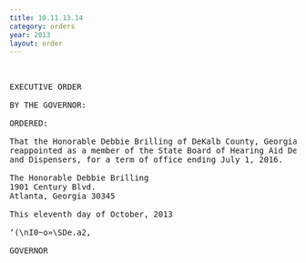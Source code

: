 ```yaml
---
title: 10.11.13.14
category: orders
year: 2013
layout: order
---
```


<pre> 

EXECUTIVE ORDER

BY THE GOVERNOR:

ORDERED:

That the Honorable Debbie Brilling of DeKalb County, Georgia, is
reappointed as a member of the State Board of Hearing Aid Dealers
and Dispensers, for a term of office ending July 1, 2016.

The Honorable Debbie Brilling
1901 Century Blvd.
Atlanta, Georgia 30345

This eleventh day of October, 2013

‘(\nI0~o»\SDe.a2,

GOVERNOR

</pre>
